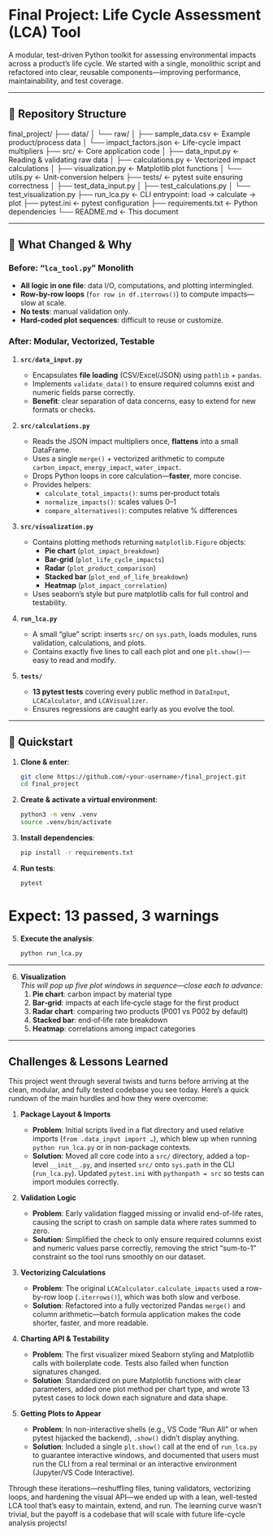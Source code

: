 # Final Project: Life Cycle Assessment (LCA) Tool

A modular, test-driven Python toolkit for assessing environmental impacts across a product’s life cycle. We started with a single, monolithic script and refactored into clear, reusable components—improving performance, maintainability, and test coverage.

---

## 📂 Repository Structure

final_project/
├── data/
│   └── raw/
│       ├── sample_data.csv       ← Example product/process data
│       └── impact_factors.json   ← Life-cycle impact multipliers
├── src/                          ← Core application code
│   ├── data_input.py             ← Reading & validating raw data
│   ├── calculations.py           ← Vectorized impact calculations
│   ├── visualization.py          ← Matplotlib plot functions
│   └── utils.py                  ← Unit-conversion helpers
├── tests/                        ← pytest suite ensuring correctness
│   ├── test_data_input.py
│   ├── test_calculations.py
│   └── test_visualization.py
├── run_lca.py                    ← CLI entrypoint: load → calculate → plot
├── pytest.ini                    ← pytest configuration
├── requirements.txt              ← Python dependencies
└── README.md                     ← This document

---

## 📝 What Changed & Why

### Before: “`lca_tool.py`” Monolith

- **All logic in one file**: data I/O, computations, and plotting intermingled.
- **Row-by-row loops** (`for row in df.iterrows()`) to compute impacts—slow at scale.
- **No tests**: manual validation only.
- **Hard-coded plot sequences**: difficult to reuse or customize.

### After: Modular, Vectorized, Testable

1. **`src/data_input.py`**  
   - Encapsulates **file loading** (CSV/Excel/JSON) using `pathlib` + `pandas`.  
   - Implements `validate_data()` to ensure required columns exist and numeric fields parse correctly.  
   - **Benefit**: clear separation of data concerns, easy to extend for new formats or checks.

2. **`src/calculations.py`**  
   - Reads the JSON impact multipliers once, **flattens** into a small DataFrame.  
   - Uses a single `merge()` + vectorized arithmetic to compute `carbon_impact`, `energy_impact`, `water_impact`.  
   - Drops Python loops in core calculation—**faster**, more concise.  
   - Provides helpers:  
     - `calculate_total_impacts()`: sums per‐product totals  
     - `normalize_impacts()`: scales values 0–1  
     - `compare_alternatives()`: computes relative % differences  

3. **`src/visualization.py`**  
   - Contains plotting methods returning `matplotlib.Figure` objects:  
     - **Pie chart** (`plot_impact_breakdown`)  
     - **Bar-grid** (`plot_life_cycle_impacts`)  
     - **Radar** (`plot_product_comparison`)  
     - **Stacked bar** (`plot_end_of_life_breakdown`)  
     - **Heatmap** (`plot_impact_correlation`)  
   - Uses seaborn’s style but pure matplotlib calls for full control and testability.

4. **`run_lca.py`**  
   - A small “glue” script: inserts `src/` on `sys.path`, loads modules, runs validation, calculations, and plots.  
   - Contains exactly five lines to call each plot and one `plt.show()`—easy to read and modify.

5. **`tests/`**  
   - **13 pytest tests** covering every public method in `DataInput`, `LCACalculator`, and `LCAVisualizer`.  
   - Ensures regressions are caught early as you evolve the tool.

---

## 🚀 Quickstart

1. **Clone & enter**:
   ```bash
   git clone https://github.com/<your-username>/final_project.git
   cd final_project

2. **Create & activate a virtual environment**:
    ```bash
   python3 -m venv .venv
   source .venv/bin/activate

3. **Install dependencies**:
    ```bash
   pip install -r requirements.txt

4. **Run tests**:
    ```bash
   pytest
# Expect: 13 passed, 3 warnings

5. **Execute the analysis**:
    ```bash
   python run_lca.py

---

6. **Visualization**  
   *This will pop up five plot windows in sequence—close each to advance:*  
   1. **Pie chart**: carbon impact by material type  
   2. **Bar‐grid**: impacts at each life‐cycle stage for the first product  
   3. **Radar chart**: comparing two products (P001 vs P002 by default)  
   4. **Stacked bar**: end‐of‐life rate breakdown  
   5. **Heatmap**: correlations among impact categories  

---
## Challenges & Lessons Learned

This project went through several twists and turns before arriving at the clean, modular, and fully tested codebase you see today. Here’s a quick rundown of the main hurdles and how they were overcome:

1. **Package Layout & Imports**  
   - **Problem**: Initial scripts lived in a flat directory and used relative imports (`from .data_input import …`), which blew up when running `python run_lca.py` or in non-package contexts.  
   - **Solution**: Moved all core code into a `src/` directory, added a top-level `__init__.py`, and inserted `src/` onto `sys.path` in the CLI (`run_lca.py`). Updated `pytest.ini` with `pythonpath = src` so tests can import modules correctly.

2. **Validation Logic**  
   - **Problem**: Early validation flagged missing or invalid end-of-life rates, causing the script to crash on sample data where rates summed to zero.  
   - **Solution**: Simplified the check to only ensure required columns exist and numeric values parse correctly, removing the strict “sum-to-1” constraint so the tool runs smoothly on our dataset.

3. **Vectorizing Calculations**  
   - **Problem**: The original `LCACalculator.calculate_impacts` used a row-by-row loop (`.iterrows()`), which was both slow and verbose.  
   - **Solution**: Refactored into a fully vectorized Pandas `merge()` and column arithmetic—batch formula application makes the code shorter, faster, and more readable.

4. **Charting API & Testability**  
   - **Problem**: The first visualizer mixed Seaborn styling and Matplotlib calls with boilerplate code. Tests also failed when function signatures changed.  
   - **Solution**: Standardized on pure Matplotlib functions with clear parameters, added one plot method per chart type, and wrote 13 pytest cases to lock down each signature and data shape.

5. **Getting Plots to Appear**  
   - **Problem**: In non-interactive shells (e.g., VS Code “Run All” or when pytest hijacked the backend), `.show()` didn’t display anything.  
   - **Solution**: Included a single `plt.show()` call at the end of `run_lca.py` to guarantee interactive windows, and documented that users must run the CLI from a real terminal or an interactive environment (Jupyter/VS Code Interactive).

Through these iterations—reshuffling files, tuning validators, vectorizing loops, and hardening the visual API—we ended up with a lean, well-tested LCA tool that’s easy to maintain, extend, and run. The learning curve wasn’t trivial, but the payoff is a codebase that will scale with future life-cycle analysis projects!

